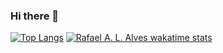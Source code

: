 ### Hi there 👋

<!--
**RafaelLopes01/RafaelLopes01** is a ✨ _special_ ✨ repository because its `README.md` (this file) appears on your GitHub profile.

Here are some ideas to get you started:

- 🔭 I’m currently working on ...
- 🌱 I’m currently learning ...
- 👯 I’m looking to collaborate on ...
- 🤔 I’m looking for help with ...
- 💬 Ask me about ...
- 📫 How to reach me: ...
- 😄 Pronouns: ...
- ⚡ Fun fact: ...
-->

[![Top Langs](https://github-readme-stats.vercel.app/api/top-langs/?username=RafaelLopes01&layout=compact)](https://github.com/anuraghazra/github-readme-stats)
[![Rafael A. L. Alves wakatime stats](https://github-readme-stats.vercel.app/api/wakatime?username=RafaelLopes01)](https://github.com/anuraghazra/github-readme-stats)
